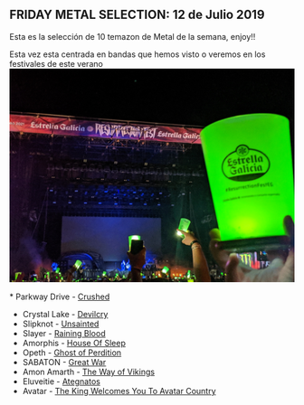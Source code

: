 FRIDAY METAL SELECTION: 12 de Julio 2019
----

Esta es la selección de 10 temazon de Metal de la semana, enjoy!!

Esta vez esta centrada en bandas que hemos visto o veremos en los festivales de este verano
![Image of Resu](2.jpg)

* Parkway Drive - [Crushed](https://www.youtube.com/watch?v=9m4685liWb0)
* Crystal Lake - [Devilcry](https://www.youtube.com/watch?v=yjr9TZjTqIM)
* Slipknot - [Unsainted](https://www.youtube.com/watch?v=VpATBBRajP8)
* Slayer - [Raining Blood](https://www.youtube.com/watch?v=d3-ITn0e00U)
* Amorphis - [House Of Sleep](https://www.youtube.com/watch?v=CleR2nYASdo)
* Opeth - [Ghost of Perdition](https://www.youtube.com/watch?v=BAlDEcQMLio)
* SABATON - [Great War](https://www.youtube.com/watch?v=HkbG39-T4H0)
* Amon Amarth - [The Way of Vikings](https://www.youtube.com/watch?v=55OJ17cHeJA)
* Eluveitie - [Ategnatos](https://www.youtube.com/watch?v=BG6en2WyAsw)
* Avatar - [The King Welcomes You To Avatar Country](https://www.youtube.com/watch?v=zfqdCXz8Yww)



